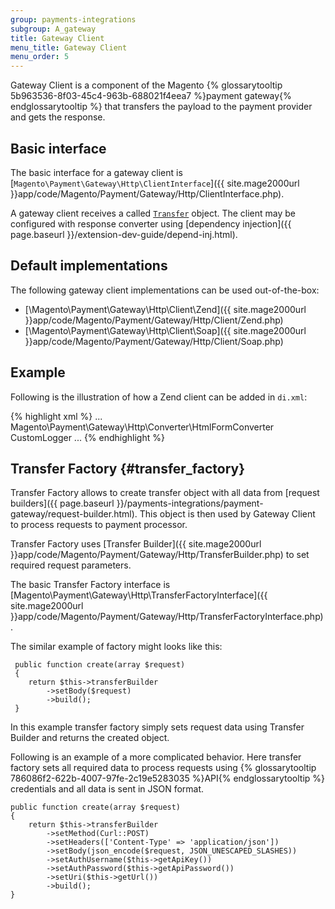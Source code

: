 ```yaml
---
group: payments-integrations
subgroup: A_gateway
title: Gateway Client
menu_title: Gateway Client
menu_order: 5
---
```


Gateway Client is a component of the Magento {% glossarytooltip 5b963536-8f03-45c4-963b-688021f4eea7 %}payment gateway{% endglossarytooltip %} that transfers the payload to the payment provider and gets the response.

## Basic interface 

The basic interface for a gateway client is [`Magento\Payment\Gateway\Http\ClientInterface`]({{ site.mage2000url }}app/code/Magento/Payment/Gateway/Http/ClientInterface.php).

A gateway client receives a called [`Transfer`](#transfer_factory) object. The client may be configured with response converter using [dependency injection]({{ page.baseurl }}/extension-dev-guide/depend-inj.html).

## Default implementations

The following gateway client implementations can be used out-of-the-box:

* [\Magento\Payment\Gateway\Http\Client\Zend]({{ site.mage2000url }}app/code/Magento/Payment/Gateway/Http/Client/Zend.php)
* [\Magento\Payment\Gateway\Http\Client\Soap]({{ site.mage2000url }}app/code/Magento/Payment/Gateway/Http/Client/Soap.php)

## Example

Following is the illustration of how a Zend client can be added in `di.xml`:

{% highlight xml %}
...
<virtualType name="HtmlConverterZendClient" type="Magento\Payment\Gateway\Http\Client\Zend">
    <arguments>
        <argument name="converter" xsi:type="object">Magento\Payment\Gateway\Http\Converter\HtmlFormConverter</argument>
        <argument name="logger" xsi:type="object">CustomLogger</argument>
    </arguments>
</virtualType>
...
{% endhighlight %}

## Transfer Factory {#transfer_factory}

Transfer Factory allows to create transfer object with all data from [request builders]({{ page.baseurl }}/payments-integrations/payment-gateway/request-builder.html). This object is then used by Gateway Client to process requests to payment processor.

Transfer Factory uses [Transfer Builder]({{ site.mage2000url }}app/code/Magento/Payment/Gateway/Http/TransferBuilder.php) to set required request parameters. 

The basic Transfer Factory interface is [Magento\Payment\Gateway\Http\TransferFactoryInterface]({{ site.mage2000url }}app/code/Magento/Payment/Gateway/Http/TransferFactoryInterface.php).

The similar example of factory might looks like this:

``` php?start_inline=1
 public function create(array $request)
 {
    return $this->transferBuilder
        ->setBody($request)
        ->build();
 }
```

In this example transfer factory simply sets request data using Transfer Builder and returns the created object.

Following is an example of a more complicated behavior. Here transfer factory sets all required data to process requests using {% glossarytooltip 786086f2-622b-4007-97fe-2c19e5283035 %}API{% endglossarytooltip %} credentials and all data is sent in JSON format.

``` php?start_inline=1
public function create(array $request)
{
    return $this->transferBuilder
        ->setMethod(Curl::POST)
        ->setHeaders(['Content-Type' => 'application/json'])
        ->setBody(json_encode($request, JSON_UNESCAPED_SLASHES))
        ->setAuthUsername($this->getApiKey())
        ->setAuthPassword($this->getApiPassword())
        ->setUri($this->getUrl())
        ->build();
}
```



